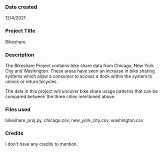 
### Date created
12/4/2021

### Project Title
Bikeshare

### Description
The Bikeshare Project contains bike share data from Chicago, New York City and Washington. These areas have seen an increase in bike sharing systems which allow a consumer to access a dock within the system to unlock or return bicycles.

The data in this project will uncover bike share usage patterns that can be compared between the three cities mentioned above.

### Files used
bikeshare_proj.py, chicago.csv, new_york_city.csv, washington.csv

### Credits
I don't have any credits to mention.

